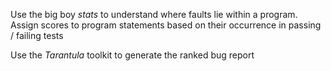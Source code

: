 Use the big boy *stats* to understand where faults lie within a program. Assign scores to program statements based on their occurrence in passing / failing tests 


Use the *Tarantula* toolkit to generate the ranked bug report 
